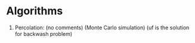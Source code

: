 # Algorithms

1) Percolation:
 (no comments)
 (Monte Carlo simulation)
 (uf is the solution for backwash problem)
 
